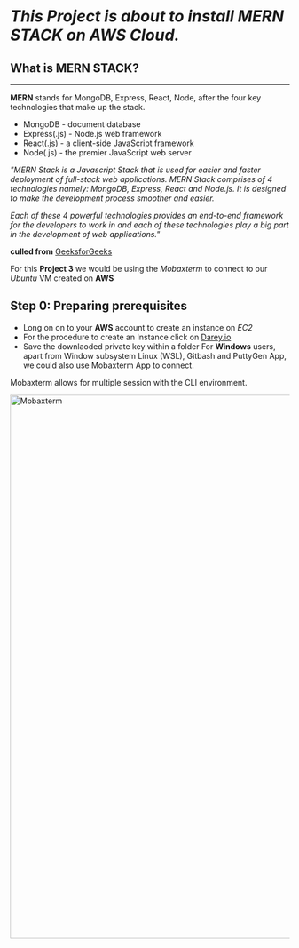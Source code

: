 # *This Project is about to install MERN STACK on AWS Cloud.*

## What is MERN STACK?
***

**MERN** stands for MongoDB, Express, React, Node, after the four key technologies that make up the stack.

- MongoDB - document database
- Express(.js) - Node.js web framework
- React(.js) - a client-side JavaScript framework
- Node(.js) - the premier JavaScript web server


*"MERN Stack is a Javascript Stack that is used for easier and faster deployment of full-stack web applications. MERN Stack comprises of 4 technologies namely: MongoDB, Express, React and Node.js. It is designed to make the development process smoother and easier.*

*Each of these 4 powerful technologies provides an end-to-end framework for the developers to work in and each of these technologies play a big part in the development of web applications."*

**culled from** [GeeksforGeeks](https://www.geeksforgeeks.org/mern-stack/)

For this **Project 3** we would be using the *Mobaxterm* to connect to our *Ubuntu* VM created on **AWS**

## Step 0: Preparing prerequisites

 - Long on on to your **AWS** account to create an instance on *EC2*
 - For the procedure to create an Instance click on [Darey.io](https://www.youtube.com/watch?v=xxKuB9kJoYM)
 - Save the downlaoded private key within a folder
For **Windows** users, apart from Window subsystem Linux (WSL), Gitbash and PuttyGen App, we could also use Mobaxterm App to connect.

Mobaxterm allows for multiple session with the CLI environment.

<img width="979" alt="Mobaxterm" src="https://user-images.githubusercontent.com/29310552/151159278-0783304d-ab65-4726-afa6-065b53e3f540.PNG">

